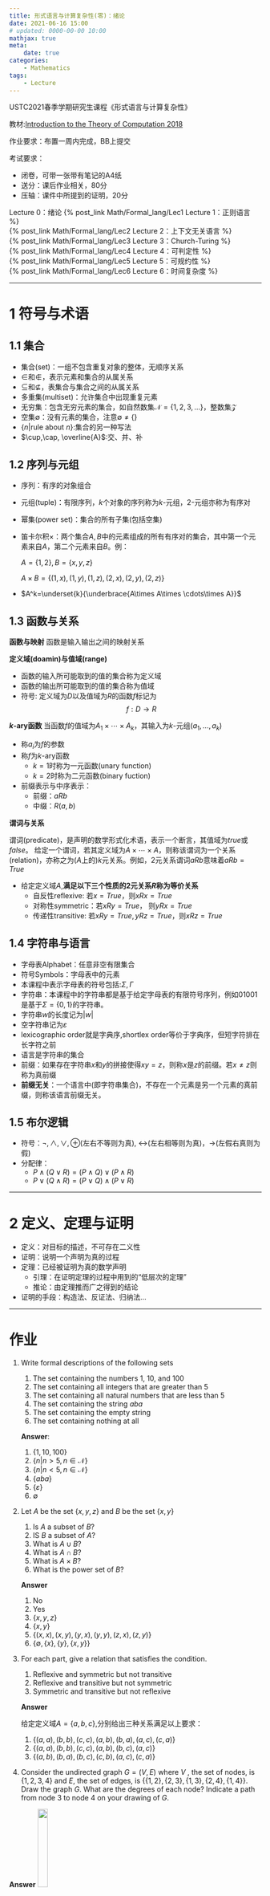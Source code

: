 ```yaml
---
title: 形式语言与计算复杂性(零)：绪论
date: 2021-06-16 15:00
# updated: 0000-00-00 10:00
mathjax: true
meta:
    date: true
categories: 
    - Mathematics
tags:
    - Lecture
---
```


USTC2021春季学期研究生课程《形式语言与计算复杂性》

教材:[Introduction to the Theory of Computation 2018](http://fuuu.be/polytech/INFOF408/Introduction-To-The-Theory-Of-Computation-Michael-Sipser.pdf)

作业要求：布置一周内完成，BB上提交

考试要求：
- 闭卷，可带一张带有笔记的A4纸
- 送分：课后作业相关，80分
- 压轴：课件中所提到的证明，20分

Lecture 0：绪论
{% post_link Math/Formal_lang/Lec1 Lecture 1：正则语言 %}<br>
{% post_link Math/Formal_lang/Lec2 Lecture 2：上下文无关语言 %}<br>
{% post_link Math/Formal_lang/Lec3 Lecture 3：Church-Turing %}<br>
{% post_link Math/Formal_lang/Lec4 Lecture 4：可判定性 %}<br>
{% post_link Math/Formal_lang/Lec5 Lecture 5：可规约性 %}<br>
{% post_link Math/Formal_lang/Lec6 Lecture 6：时间复杂度 %}

---

<!-- more -->

# 1 符号与术语

## 1.1 集合

- 集合(set)：一组不包含重复对象的整体，无顺序关系
- $\in$和$\not\in$，表示元素和集合的从属关系
- $\subseteq$和$\not\subseteq$，表集合与集合之间的从属关系
- 多重集(multiset)：允许集合中出现重复元素
- 无穷集：包含无穷元素的集合，如自然数集$\mathcal{N}=\lbrace1,2,3,...\rbrace$，整数集$\mathcal{Z}$
- 空集$\emptyset$：没有元素的集合，注意$\emptyset\not=\lbrace\rbrace$
- $\lbrace n|\mathrm{rule\ about\ }n\rbrace$:集合的另一种写法
- $\cup,\cap, \overline{A}$:交、并、补

## 1.2 序列与元组

- 序列：有序的对象组合
- 元组(tuple)：有限序列，$k$个对象的序列称为$k$-元组，$2$-元组亦称为有序对
- 幂集(power set)：集合的所有子集(包括空集)
- 笛卡尔积$\times$：两个集合$A,B$中的元素组成的所有有序对的集合，其中第一个元素来自$A$，第二个元素来自$B$。例：
  
  $A = \lbrace 1, 2\rbrace,B = \lbrace x, y, z\rbrace$

  $A \times B = \lbrace (1, x),(1, y),(1, z),(2, x),(2, y),(2, z)\rbrace$

- $A^k=\underset{k}{\underbrace{A\times A\times \cdots\times A}}$

## 1.3 函数与关系

**函数与映射**
函数是输入输出之间的映射关系

**定义域(doamin)与值域(range)**
- 函数的输入所可能取到的值的集合称为定义域
- 函数的输出所可能取到的值的集合称为值域
- 符号: 定义域为$D$以及值域为$R$的函数$f$标记为
  $$f:D \to R$$

**$k$-ary函数**
当函数$f$的值域为$A_1\times \cdots\times A_k$，其输入为$k$-元组$(a_1,...,a_k)$
- 称$a_i$为$f$的参数
- 称$f$为$k$-ary函数
  - $k=1$时称为一元函数(unary function)
  - $k=2$时称为二元函数(binary fuction)
- 前缀表示与中序表示：
  - 前缀：$aRb$
  - 中缀：$R(a,b)$

**谓词与关系**

谓词(predicate)，是声明的数学形式化术语，表示一个断言，其值域为*true*或*false*。
给定一个谓词，若其定义域为$A\times\cdots\times A$，则称该谓词为一个关系(relation)，亦称之为($A$上的)$k$元关系。例如，2元关系谓词$aRb$意味着$aRb=True$

- 给定定义域$A$,**满足以下三个性质的2元关系$R$称为等价关系**
  - 自反性reflexive: 若$x=True$，则$xRx=True$
  - 对称性symmetric：若$xRy=True$， 则$yRx=True$
  - 传递性transitive: 若$xRy=True,yRz=True$，则$xRz=True$

## 1.4 字符串与语言

- 字母表Alphabet：任意非空有限集合
- 符号Symbols：字母表中的元素
- 本课程中表示字母表的符号包括:$\Sigma, \Gamma$
- 字符串：本课程中的字符串都是基于给定字母表的有限符号序列，例如$01001$是基于$\Sigma=\lbrace0,1\rbrace$的字符串。
- 字符串$w$的长度记为$|w|$
- 空字符串记为$\varepsilon$
- lexicographic order就是字典序,shortlex order等价于字典序，但短字符排在长字符之前
- 语言是字符串的集合
- 前缀：如果存在字符串$x$和$y$的拼接使得$xy=z$，则称$x$是$z$的前缀。若$x\not=z$则称为真前缀
- **前缀无关**：一个语言中(即字符串集合)，不存在一个元素是另一个元素的真前缀，则称该语言前缀无关。
  
## 1.5 布尔逻辑

- 符号：$\lnot, \land, \lor, \oplus$(左右不等则为真), $\leftrightarrow$(左右相等则为真)，$\to$(左假右真则为假)
- 分配律：
  - $P\land(Q\lor R)=(P\land Q)\lor(P\land R)$
  - $P\lor(Q\land R)=(P\lor Q)\land(P\lor R)$

---

# 2 定义、定理与证明

- 定义：对目标的描述，不可存在二义性
- 证明：说明一个声明为真的过程
- 定理：已经被证明为真的数学声明
  - 引理：在证明定理的过程中用到的“低层次的定理”
  - 推论：由定理推而广之得到的结论
- 证明的手段：构造法、反证法、归纳法...

---

# 作业

1. Write formal descriptions of the following sets
   1. The set containing the numbers $1$, $10$, and $100$
   2. The set containing all integers that are greater than $5$
   3. The set containing all natural numbers that are less than $5$
   4. The set containing the string $aba$
   5. The set containing the empty string
   6. The set containing nothing at all
   
   **Answer**:
   1. $\lbrace 1, 10, 100\rbrace$
   2. $\lbrace n|n > 5,n\in\mathcal{N}\rbrace$
   3. $\lbrace n|n < 5,n\in\mathcal{N}\rbrace$
   4. $\lbrace aba\rbrace$
   5. $\lbrace \varepsilon\rbrace$
   6. $\emptyset$


2. Let $A$ be the set $\lbrace x, y, z\rbrace$ and $B$ be the set $\lbrace x, y\rbrace$
   1. Is $A$ a subset of $B$?
   2. IS $B$ a subset of $A$?
   3. What is $A\cup B$?
   4. What is $A\cap B$?
   5. What is $A\times B$?
   6. What is the power set of $B$?
   
   **Answer**
   1. No
   2. Yes
   3. $\lbrace x, y, z\rbrace$
   4. $\lbrace x, y\rbrace$
   5. $\lbrace (x,x), (x,y), (y,x), (y,y), (z,x), (z, y)\rbrace$
   6. $\lbrace \emptyset, \lbrace x\rbrace, \lbrace y\rbrace, \lbrace x, y\rbrace \rbrace$

  
3. For each part, give a relation that satisfies the condition.
   1. Reflexive and symmetric but not transitive
   2. Reflexive and transitive but not symmetric
   3. Symmetric and transitive but not reflexive
   
   **Answer**

   给定定义域$A=\lbrace a, b, c\rbrace$,分别给出三种关系满足以上要求：
   1. $\lbrace(a,a),(b,b),(c,c),(a,b),(b,a),(a,c),(c,a)\rbrace$
   2. $\lbrace(a,a),(b,b),(c,c),(a,b),(b,c),(a,c)\rbrace$
   3. $\lbrace(a,b),(b,a),(b,c),(c,b),(a,c),(c,a)\rbrace$

  
4. Consider the undirected graph $G= (V,E)$ where $V$ , the set of nodes, is $\lbrace 1,2,3,4\rbrace$ and $E$, the set of edges, is $\lbrace\lbrace 1,2\rbrace,\lbrace 2,3\rbrace,\lbrace 1,3\rbrace,\lbrace 2,4\rbrace,\lbrace 1,4\rbrace\rbrace$. Draw the
graph $G$. What are the degrees of each node? Indicate a path from node $3$ to
node $4$ on your drawing of $G$.

  **Answer**
   <img src="08.png" width="20%" height="20%">

